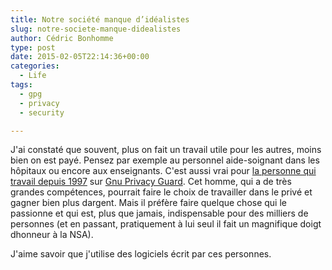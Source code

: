 ```yaml
---
title: Notre société manque d’idéalistes
slug: notre-societe-manque-didealistes
author: Cédric Bonhomme
type: post
date: 2015-02-05T22:14:36+00:00
categories:
  - Life
tags:
  - gpg
  - privacy
  - security

---
```

J'ai constaté que souvent, plus on fait un travail utile pour les autres,
moins bien on est payé. Pensez par exemple au personnel aide-soignant dans les
hôpitaux ou encore aux enseignants.
C'est aussi vrai pour [la personne qui travail depuis 1997][1] sur
[Gnu Privacy Guard][2]. Cet homme, qui a de très grandes compétences, pourrait
faire le choix de travailler dans le privé et gagner bien plus dargent. Mais il
préfère faire quelque chose qui le passionne et qui est, plus que jamais,
indispensable pour des milliers de personnes (et en passant, pratiquement à lui
    seul il fait un magnifique doigt dhonneur à la NSA).

J'aime savoir que j'utilise des logiciels écrit par ces personnes.

 [1]: https://news.ycombinator.com/item?id=9003791
 [2]: https://www.gnupg.org